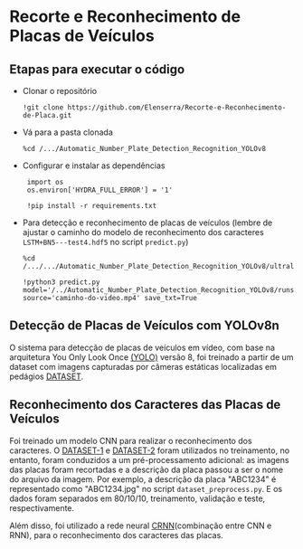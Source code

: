 #  Recorte e Reconhecimento de Placas de Veículos

## Etapas para executar o código

- Clonar o repositório
     
      !git clone https://github.com/Elenserra/Recorte-e-Reconhecimento-de-Placa.git
  
- Vá para a pasta clonada
  
      %cd /.../Automatic_Number_Plate_Detection_Recognition_YOLOv8

- Configurar e instalar as dependências

       import os
       os.environ['HYDRA_FULL_ERROR'] = '1'
  
       !pip install -r requirements.txt

- Para detecção e reconhecimento de placas de veículos (lembre de ajustar o caminho do modelo de reconhecimento dos caracteres `LSTM+BN5---test4.hdf5` no script `predict.py`)

      %cd /.../.../Automatic_Number_Plate_Detection_Recognition_YOLOv8/ultralytics/yolo/v8/detect

      !python3 predict.py model='/../Automatic_Number_Plate_Detection_Recognition_YOLOv8/runs/detect/train/weights/best.pt' source='caminho-do-video.mp4' save_txt=True


## Detecção de Placas de Veículos com YOLOv8n

O sistema para detecção de placas de veículos em vídeo, com base na arquitetura You Only Look Once [(YOLO)](https://github.com/MuhammadMoinFaisal/Automatic_Number_Plate_Detection_Recognition_YOLOv8.git) versão 8, foi treinado a partir de um dataset com imagens capturadas por câmeras estáticas localizadas em pedágios [DATASET](https://github.com/raysonlaroca/rodosol-alpr-dataset.git).


## Reconhecimento dos Caracteres das Placas de Veículos

Foi treinado um modelo CNN para realizar o reconhecimento dos caracteres. O [DATASET-1](https://github.com/raysonlaroca/rodosol-alpr-dataset.git) e [DATASET-2](https://data.mendeley.com/datasets/nx9xbs4rgx/2) foram utilizados no treinamento, no entanto, foram conduzidos a um pré-processamento adicional: as imagens das placas foram recortadas e a descrição da placa passou a ser o nome do arquivo da imagem. Por exemplo, a descrição da placa "ABC1234" é representado como "ABC1234.jpg" no script `dataset_preprocess.py`. E os dados foram separados em 80/10/10, treinamento, validação e teste, respectivamente.

Além disso, foi utilizado a rede neural [CRNN](https://github.com/qjadud1994/CRNN-Keras.git)(combinação entre CNN e RNN), para o reconhecimento dos caracteres das placas.

